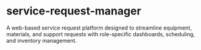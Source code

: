 # service-request-manager
A web-based service request platform designed to streamline equipment, materials, and support requests with role-specific dashboards, scheduling, and inventory management.
